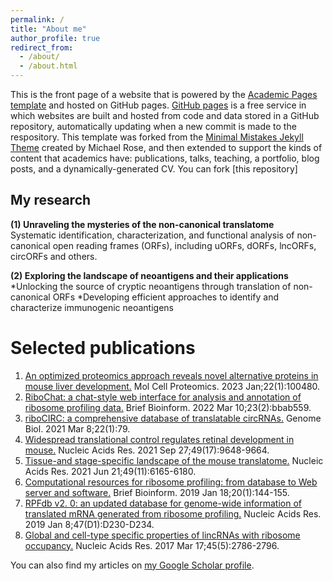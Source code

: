 ```yaml
---
permalink: /
title: "About me"
author_profile: true
redirect_from: 
  - /about/
  - /about.html
---
```


This is the front page of a website that is powered by the [Academic Pages template](https://github.com/academicpages/academicpages.github.io) and hosted on GitHub pages. [GitHub pages](https://pages.github.com) is a free service in which websites are built and hosted from code and data stored in a GitHub repository, automatically updating when a new commit is made to the respository. This template was forked from the [Minimal Mistakes Jekyll Theme](https://mmistakes.github.io/minimal-mistakes/) created by Michael Rose, and then extended to support the kinds of content that academics have: publications, talks, teaching, a portfolio, blog posts, and a dynamically-generated CV. You can fork [this repository]

My research 
------
**(1) Unraveling the mysteries of the non-canonical translatome**<br/>
Systematic identification, characterization, and functional analysis of non-canonical open reading frames (ORFs), including uORFs, dORFs, lncORFs, circORFs and others.

**(2) Exploring the landscape of neoantigens and their applications**<br/>
*Unlocking the source of cryptic neoantigens through translation of non-canonical ORFs
*Developing efficient approaches to identify and characterize immunogenic neoantigens

Selected publications
======
1. [An optimized proteomics approach reveals novel alternative proteins in mouse liver development.](https://pubmed.ncbi.nlm.nih.gov/36494044/) Mol Cell Proteomics. 2023 Jan;22(1):100480.
1. [RiboChat: a chat-style web interface for analysis and annotation of ribosome profiling data.](https://pubmed.ncbi.nlm.nih.gov/35043169/) Brief Bioinform. 2022 Mar 10;23(2):bbab559.
1. [riboCIRC: a comprehensive database of translatable circRNAs.](https://pubmed.ncbi.nlm.nih.gov/33685493/) Genome Biol. 2021 Mar 8;22(1):79.
1. [Widespread translational control regulates retinal development in mouse.](https://pubmed.ncbi.nlm.nih.gov/34469513/) Nucleic Acids Res. 2021 Sep 27;49(17):9648-9664.
1. [Tissue-and stage-specific landscape of the mouse translatome.](https://pubmed.ncbi.nlm.nih.gov/34107020/) Nucleic Acids Res. 2021 Jun 21;49(11):6165-6180.
1. [Computational resources for ribosome profiling: from database to Web server and software.](https://pubmed.ncbi.nlm.nih.gov/28968766/) Brief Bioinform. 2019 Jan 18;20(1):144-155.
1. [RPFdb v2. 0: an updated database for genome-wide information of translated mRNA generated from ribosome profiling.](https://pubmed.ncbi.nlm.nih.gov/30335166/) Nucleic Acids Res. 2019 Jan 8;47(D1):D230-D234.
1. [Global and cell-type specific properties of lincRNAs with ribosome occupancy.](https://pubmed.ncbi.nlm.nih.gov/27738133/) Nucleic Acids Res. 2017 Mar 17;45(5):2786-2796.   

  <div class="wordwrap">You can also find my articles on <a href="{{site.author.googlescholar}}">my Google Scholar profile</a>.</div>
